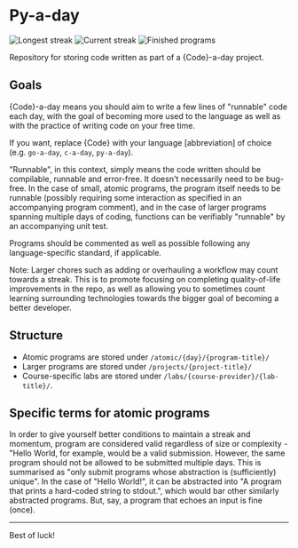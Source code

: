 # Py-a-day

![Longest streak](https://img.shields.io/badge/Longest_streak-7-green)
![Current streak](https://img.shields.io/badge/Current_streak-7-green)
![Finished programs](https://img.shields.io/badge/Finished_programs-6-yellow)

Repository for storing code written as part of a {Code}-a-day project.

## Goals

{Code}-a-day means you should aim to write a few lines of "runnable" code each day, with the goal of becoming more used to the language as well as with the practice of writing code on your free time.

If you want, replace {Code} with your language [abbreviation] of choice (e.g. `go-a-day`, `c-a-day`, `py-a-day`).

"Runnable", in this context, simply means the code written should be compilable, runnable and error-free. It doesn't necessarily need to be bug-free. In the case of small, atomic programs, the program itself needs to be runnable (possibly requiring some interaction as specified in an accompanying program comment), and in the case of larger programs spanning multiple days of coding, functions can be verifiably "runnable" by an accompanying unit test.

Programs should be commented as well as possible following any language-specific standard, if applicable.

Note: Larger chores such as adding or overhauling a workflow may count towards a streak. This is to promote focusing on completing quality-of-life improvements in the repo, as well as allowing you to sometimes count learning surrounding technologies towards the bigger goal of becoming a better developer.

## Structure

- Atomic programs are stored under `/atomic/{day}/{program-title}/`
- Larger programs are stored under `/projects/{project-title}/`
- Course-specific labs are stored under `/labs/{course-provider}/{lab-title}/`.

## Specific terms for atomic programs

In order to give yourself better conditions to maintain a streak and momentum, program are considered valid regardless of size or complexity - "Hello World, for example, would be a valid submission. However, the same program should not be allowed to be submitted multiple days. This is summarised as "only submit programs whose abstraction is (sufficiently) unique". In the case of "Hello World!", it can be abstracted into "A program that prints a hard-coded string to stdout.", which would bar other similarly abstracted programs. But, say, a program that echoes an input is fine (once).

---

Best of luck!
